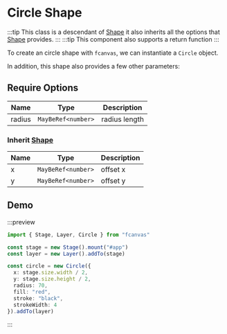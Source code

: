 # Circle Shape

:::tip
This class is a descendant of [Shape](/guide/essentials/Shape) it also inherits all the options that [Shape](/guide/essentials/Shape) provides.
:::
:::tip
This component also supports a return function
:::

To create an circle shape with `fcanvas`, we can instantiate a `Circle` object.

In addition, this shape also provides a few other parameters:

## Require Options

| Name   | Type               | Description   |
| ------ | ------------------ | ------------- |
| radius | `MayBeRef<number>` | radius length |

### Inherit [Shape](/guide/essentials/Shape)

| Name | Type               | Description |
| ---- | ------------------ | ----------- |
| x    | `MayBeRef<number>` | offset x    |
| y    | `MayBeRef<number>` | offset y    |

## Demo

:::preview

```ts
import { Stage, Layer, Circle } from "fcanvas"

const stage = new Stage().mount("#app")
const layer = new Layer().addTo(stage)

const circle = new Circle({
  x: stage.size.width / 2,
  y: stage.size.height / 2,
  radius: 70,
  fill: "red",
  stroke: "black",
  strokeWidth: 4
}).addTo(layer)
```

:::
